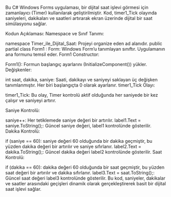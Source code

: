 Bu C# Windows Forms uygulaması, bir dijital saat işlevi görmesi için zamanlayıcı (Timer) kullanılarak geliştirilmiştir. Kod, timer1_Tick olayında saniyeleri, dakikaları ve saatleri artırarak ekran üzerinde dijital bir saat simülasyonu sağlar.

Kodun Açıklaması:
Namespace ve Sınıf Tanımı:

namespace Timer_ile_Dijital_Saat: Projeyi organize eden ad alanıdır.
public partial class Form1 : Form: Windows Form’u tanımlayan sınıftır. Uygulamanın ana formunu temsil eder.
Form1 Constructor:

Form1(): Formun başlangıç ayarlarını (InitializeComponent()) yükler.
Değişkenler:

int saat, dakika, saniye: Saati, dakikayı ve saniyeyi saklayan üç değişken tanımlanmıştır. Her biri başlangıçta 0 olarak ayarlanır.
timer1_Tick Olayı:

timer1_Tick: Bu olay, Timer kontrolü aktif olduğunda her saniyede bir kez çalışır ve saniyeyi artırır.

Saniye Kontrolü:

saniye++: Her tetiklemede saniye değeri bir artırılır.
label1.Text = saniye.ToString();: Güncel saniye değeri, label1 kontrolünde gösterilir.
Dakika Kontrolü:

if (saniye == 60): saniye değeri 60 olduğunda bir dakika geçmiştir, bu yüzden dakika değeri bir artırılır ve saniye sıfırlanır.
label2.Text = dakika.ToString();: Güncel dakika değeri label2 kontrolünde gösterilir.
Saat Kontrolü:

if (dakika == 60): dakika değeri 60 olduğunda bir saat geçmiştir, bu yüzden saat değeri bir artırılır ve dakika sıfırlanır.
label3.Text = saat.ToString();: Güncel saat değeri label3 kontrolünde gösterilir.
Bu kod, saniyeler, dakikalar ve saatler arasındaki geçişleri dinamik olarak gerçekleştirerek basit bir dijital saat işlevi sağlar.
